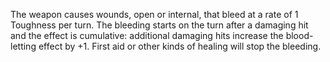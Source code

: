The weapon causes wounds, open or internal, that bleed at a rate of 1 Toughness per turn. The bleeding starts on the turn after a damaging hit and the effect is cumulative: additional damaging hits increase the blood-letting effect by +1. First aid or other kinds of healing will stop the bleeding.